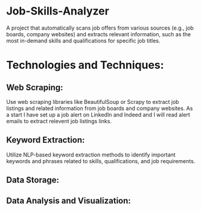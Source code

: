 # Job-Skills-Analyzer
A project that automatically scans job offers from various sources (e.g., job boards, company websites) and extracts relevant information, such as the most in-demand skills and qualifications for specific job titles.

# Technologies and Techniques:
## Web Scraping: 
Use web scraping libraries like BeautifulSoup or Scrapy to extract job listings and related information from job boards and company websites. As a start I have set up a job alert on LinkedIn and Indeed and I will read alert emails to extract relevent job listings links.

## Keyword Extraction: 
Utilize NLP-based keyword extraction methods to identify important keywords and phrases related to skills, qualifications, and job requirements.
## Data Storage: 

## Data Analysis and Visualization: 
